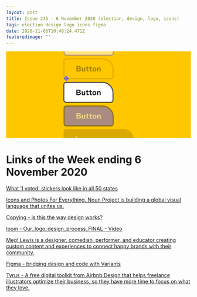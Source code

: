 ```yaml
---
layout: post
title: Issue 235 - 6 November 2020 (election, design, logo, icons)
tags: election design logo icons figma
date: 2020-11-06T10:48:24.471Z
featuredimage: ""
---
```

![Figma - bridging design and code with Variants](/assets/uploads/issue-235.png "Figma - bridging design and code with Variants")

# Links of the Week ending 6 November 2020

<a href="https://edition.cnn.com/interactive/2020/11/politics/vote-stickers-trnd/index.html" title="What 'I voted' stickers look like in all 50 states" alt="What 'I voted' stickers look like in all 50 states" target="_blank">What 'I voted' stickers look like in all 50 states</a>

<a href="https://thenounproject.com/" title="Icons and Photos For Everything. Noun Project is building a global visual language that unites us." alt="Icons and Photos For Everything. Noun Project is building a global visual language that unites us." target="_blank">Icons and Photos For Everything. Noun Project is building a global visual language that unites us.</a>

<a href="https://matthewstrom.com/writing/copying/" title="Copying - is this the way design works?" alt="Copying - is this the way design works?" target="_blank">Copying - is this the way design works?</a>

<a href="https://www.loom.com/share/007d40257c9145798dcbfbba20033fd6" title="loom - Our_logo_design_process_FINAL " alt="loom - Our_logo_design_process_FINAL " target="_blank">loom - Our_logo_design_process_FINAL - Video</a>

<a href="https://meglewis.com/shop" title="Meg! Lewis is a designer, comedian, performer, and educator creating custom content and experiences to connect happy brands with their community." alt="Meg! Lewis is a designer, comedian, performer, and educator creating custom content and experiences to connect happy brands with their community." target="_blank">Meg! Lewis is a designer, comedian, performer, and educator creating custom content and experiences to connect happy brands with their community.</a>

<a href="https://www.figma.com/blog/bridging-design-and-code-with-variants/" title="Figma - bridging design and code with Variants" alt="Figma - bridging design and code with Variants" target="_blank">Figma - bridging design and code with Variants</a>

<a href="https://tyrus.design/" title="Tyrus - A free digital toolkit from Airbnb Design that helps freelance illustrators optimize their business, so they have more time to focus on what they love." alt="Tyrus - A free digital toolkit from Airbnb Design that helps freelance illustrators optimize their business, so they have more time to focus on what they love." target="_blank">Tyrus - A free digital toolkit from Airbnb Design that helps freelance illustrators optimize their business, so they have more time to focus on what they love.</a>